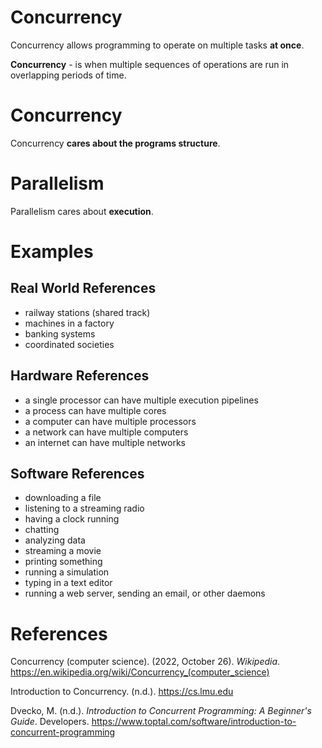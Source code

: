 # Concurrency 

Concurrency allows programming to operate on multiple tasks **at once**. 

**Concurrency** - is when multiple sequences of operations are run in overlapping periods of time. 

# Concurrency 
Concurrency **cares about the programs structure**.

# Parallelism 
Parallelism cares about **execution**. 

# Examples 

## Real World References 
- railway stations (shared track) 
- machines in a factory 
- banking systems 
- coordinated societies 

## Hardware References 
- a single processor can have multiple execution pipelines  
- a process can have multiple cores
- a computer can have multiple processors 
- a network can have multiple computers 
- an internet can have multiple networks 

## Software References 
- downloading a file 
- listening to a streaming radio 
- having a clock running 
- chatting 
- analyzing data 
- streaming a movie 
- printing something 
- running a simulation 
- typing in a text editor 
- running a web server, sending an email, or other daemons

# References
Concurrency (computer science). (2022, October 26). *Wikipedia*. <https://en.wikipedia.org/wiki/Concurrency_(computer_science)> 

Introduction to Concurrency. (n.d.). <https://cs.lmu.edu>    

Dvecko, M. (n.d.). *Introduction to Concurrent Programming: A Beginner's Guide*. Developers. <https://www.toptal.com/software/introduction-to-concurrent-programming>

